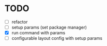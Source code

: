 # TODO

- [ ] refactor
- [ ] setup params (set package manager)
- [x] run command with params
- [ ] configurable layout config with setup params

